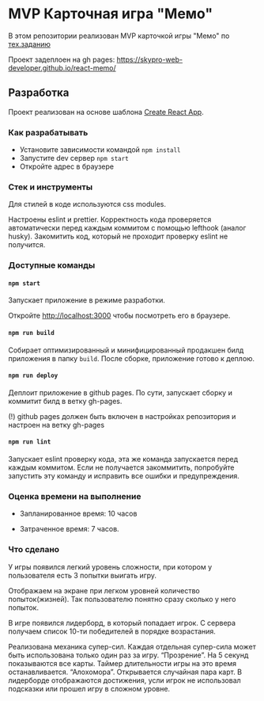 # MVP Карточная игра "Мемо"

В этом репозитории реализован MVP карточкой игры "Мемо" по [тех.заданию](./docs/mvp-spec.md)

Проект задеплоен на gh pages:
https://skypro-web-developer.github.io/react-memo/

## Разработка

Проект реализован на основе шаблона [Create React App](https://github.com/facebook/create-react-app).

### Как разрабатывать

- Установите зависимости командой `npm install`
- Запустите dev сервер `npm start`
- Откройте адрес в браузере

### Стек и инструменты

Для стилей в коде используются css modules.

Настроены eslint и prettier. Корректность кода проверяется автоматически перед каждым коммитом с помощью lefthook (аналог husky). Закомитить код, который не проходит проверку eslint не получится.

### Доступные команды

#### `npm start`

Запускает приложение в режиме разработки.

Откройте [http://localhost:3000](http://localhost:3000) чтобы посмотреть его в браузере.

#### `npm run build`

Собирает оптимизированный и минифицированный продакшен билд приложения в папку `build`.
После сборке, приложение готово к деплою.

#### `npm run deploy`

Деплоит приложение в github pages. По сути, запускает сборку и коммитит билд в ветку gh-pages.

(!) github pages должен быть включен в настройках репозитория и настроен на ветку gh-pages

#### `npm run lint`

Запускает eslint проверку кода, эта же команда запускается перед каждым коммитом.
Если не получается закоммитить, попробуйте запустить эту команду и исправить все ошибки и предупреждения.

### Оценка времени на выполнение

- Запланированное время: 10 часов

- Затраченное время: 7 часов.

### Что сделано

У игры появился легкий уровень сложности, при котором у пользователя есть 3 попытки выигать игру.

Отображаем на экране при легком уровней количество попыток(жизней). Так пользователю понятно сразу сколько у него попыток.

В игре появился лидерборд, в который попадает игрок. С сервера получаем список 10-ти победителей в порядке возрастания.

Реализована механика супер-сил. Каждая отдельная супер-сила может быть использована только один раз за игру. 
“Прозрение”. На 5 секунд показываются все карты. Таймер длительности игры на это время останавливается.
“Алохомора”. Открывается случайная пара карт.
В лидерборде отображаются достижения, усли игрок не использовал подсказки или прошел игру в сложном уровне.